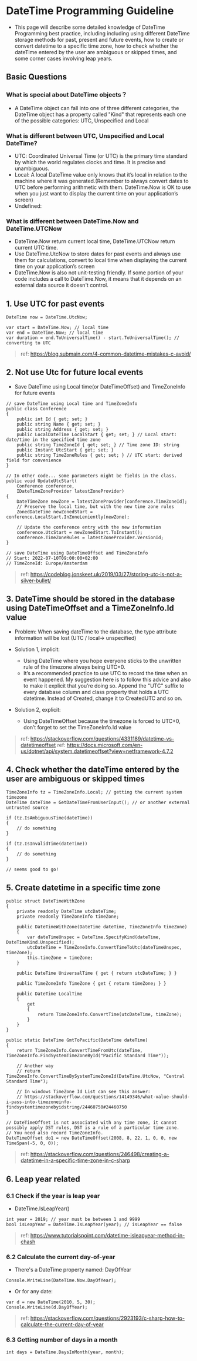 # DateTime Programming Guideline
* This page will describe some detailed knowledge of DateTime Programming best practice, including including using different DateTime storage methods for past, present and future events, how to create or convert datetime to a specific time zone, how to check whether the dateTime entered by the user are ambiguous or skipped times, and some corner cases involving leap years.

## Basic Questions
### What is special about DateTime objects？
* A DateTime object can fall into one of three different categories, the DateTime object has a property called "Kind" that represents each one of the possible categories: UTC, Unspecified and Local
### What is different between UTC, Unspecified and Local DateTime?
* UTC: Coordinated Universal Time (or UTC) is the primary time standard by which the world regulates clocks and time. It is precise and unambiguous.
* Local: A local DateTime value only knows that it’s local in relation to the machine where it was generated.(Remember to always convert dates to UTC before performing arithmetic with them. DateTime.Now is OK to use when you just want to display the current time on your application’s screen)
* Undefined: 
### What is different between DateTime.Now and DateTime.UTCNow
* DateTime.Now return current local time, DateTime.UTCNow return current UTC time. 
* Use DateTime.UtcNow to store dates for past events and always use them for calculations, convert to local time when displaying the current time on your application’s screen
* DateTime.Now is also not unit-testing friendly. If some portion of your code includes a call to DateTime.Now, it means that it depends on an external data source it doesn't control.
## 1. Use UTC for past events
```
DateTime now = DateTime.UtcNow;
```

```
var start = DateTime.Now; // local time
var end = DateTime.Now; // local time
var duration = end.ToUniversalTime() - start.ToUniversalTime(); // converting to UTC
```

> ref: https://blog.submain.com/4-common-datetime-mistakes-c-avoid/

## 2. Not use Utc for future local events
* Save DateTime using Local time(or DateTimeOffset) and TimeZoneInfo for future events

```
// save DateTime using Local time and TimeZoneInfo
public class Conference
{
    public int Id { get; set; }
    public string Name { get; set; }
    public string Address { get; set; }
    public LocalDateTime LocalStart { get; set; } // Local start: date/time in the specified time zone
    public string TimeZoneId { get; set; } // Time zone ID: string
    public Instant UtcStart { get; set; }
    public string TimeZoneRules { get; set; } // UTC start: derived field for convenience
}
 
// In other code... some parameters might be fields in the class.
public void UpdateUtcStart(
    Conference conference,
    IDateTimeZoneProvider latestZoneProvider)
{
    DateTimeZone newZone = latestZoneProvider[conference.TimeZoneId];
    // Preserve the local time, but with the new time zone rules
    ZonedDateTime newZonedStart = conference.LocalStart.InZoneLeniently(newZone);
 
    // Update the conference entry with the new information
    conference.UtcStart = newZonedStart.ToInstant();
    conference.TimeZoneRules = latestZoneProvider.VersionId;
}
```

```
// save DateTime using DateTimeOffset and TimeZoneInfo
// Start: 2022-07-10T09:00:00+02:00
// TimeZoneId: Europe/Amsterdam
```

> ref: https://codeblog.jonskeet.uk/2019/03/27/storing-utc-is-not-a-silver-bullet/

## 3. DateTime should be stored in the database using DateTimeOffset and a TimeZoneInfo.Id value

* Problem: When saving dateTime to the database, the type attribute information will be lost (UTC / local-> unspecified)
* Solution 1, implicit:
    * Using DateTime where you hope everyone sticks to the unwritten rule of the timezone always being UTC+0.
    * It’s a recommended practice to use UTC to record the time when an event happened. My suggestion here is to follow this advice and also to make it explicit that you’re doing so. Append the "UTC" suffix to every database column and class property that holds a UTC datetime. Instead of Created, change it to CreatedUTC and so on.

* Solution 2, explicit:
    * Using DateTimeOffset because the timezone is forced to UTC+0, don’t forget to set the TimeZoneInfo.Id value

> ref: https://stackoverflow.com/questions/4331189/datetime-vs-datetimeoffset
> ref: https://docs.microsoft.com/en-us/dotnet/api/system.datetimeoffset?view=netframework-4.7.2

## 4. Check whether the dateTime entered by the user are ambiguous or skipped times
```
TimeZoneInfo tz = TimeZoneInfo.Local; // getting the current system timezone
DateTime dateTime = GetDateTimeFromUserInput(); // or another external untrusted source

if (tz.IsAmbiguousTime(dateTime))
{
    // do something
}

if (tz.IsInvalidTime(dateTime))
{
    // do something
}

// seems good to go!
```

## 5. Create datetime in a specific time zone
```
public struct DateTimeWithZone
{
    private readonly DateTime utcDateTime;
    private readonly TimeZoneInfo timeZone;

    public DateTimeWithZone(DateTime dateTime, TimeZoneInfo timeZone)
    {
        var dateTimeUnspec = DateTime.SpecifyKind(dateTime, DateTimeKind.Unspecified);
        utcDateTime = TimeZoneInfo.ConvertTimeToUtc(dateTimeUnspec, timeZone); 
        this.timeZone = timeZone;
    }

    public DateTime UniversalTime { get { return utcDateTime; } }

    public TimeZoneInfo TimeZone { get { return timeZone; } }

    public DateTime LocalTime
    { 
        get 
        { 
            return TimeZoneInfo.ConvertTime(utcDateTime, timeZone); 
        }
    }        
}
```

```
public static DateTime GmtToPacific(DateTime dateTime)
{
    return TimeZoneInfo.ConvertTimeFromUtc(dateTime, TimeZoneInfo.FindSystemTimeZoneById("Pacific Standard Time"));
		
    // Another way
    // return TimeZoneInfo.ConvertTimeBySystemTimeZoneId(DateTime.UtcNow, "Central Standard Time");
	
    // In windows TimeZone Id List can see this answer: 
    // https://stackoverflow.com/questions/14149346/what-value-should-i-pass-into-timezoneinfo-findsystemtimezonebyidstring/24460750#24460750
}
```

```
// DateTimeOffset is not associated with any time zone, it cannot possibly apply DST rules, DST is a rule of a particular time zone.
// You need also record TimeZoneInfo.
DateTimeOffset do1 = new DateTimeOffset(2008, 8, 22, 1, 0, 0, new TimeSpan(-5, 0, 0));
```
> ref: https://stackoverflow.com/questions/246498/creating-a-datetime-in-a-specific-time-zone-in-c-sharp

## 6. Leap year related
### 6.1 Check if the year is leap year
* DateTime.IsLeapYear()
```
int year = 2019; // year must be between 1 and 9999
bool isLeapYear = DateTime.IsLeapYear(year); // isLeapYear == false
```
> ref: https://www.tutorialspoint.com/datetime-isleapyear-method-in-chash


### 6.2 Calculate the current day-of-year
* There's a DateTime property named: DayOfYear
```
Console.WriteLine(DateTime.Now.DayOfYear);
```

* Or for any date:
```
var d = new DateTime(2010, 5, 30);
Console.WriteLine(d.DayOfYear);
```
> ref: https://stackoverflow.com/questions/2923193/c-sharp-how-to-calculate-the-current-day-of-year

### 6.3 Getting number of days in a month
```
int days = DateTime.DaysInMonth(year, month);
```

